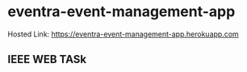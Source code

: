 # eventra-event-management-app
Hosted Link: https://eventra-event-management-app.herokuapp.com
  
## IEEE WEB TASk
